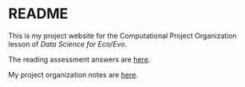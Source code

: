 # README

This is my project website for the Computational Project Organization lesson of *Data Science for Eco/Evo*.

The reading assessment answers are [here](assessment.md).

My project organization notes are [here](proj_org_notes.md).
